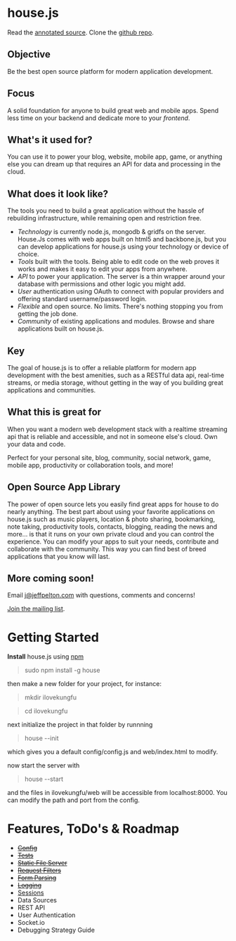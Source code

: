 house.js
========
Read the [annotated source](http://comster.github.com/house/docs/lib/house/house.js.html).  Clone the [github repo](https://github.com/comster/house).

Objective
---------
Be the best open source platform for modern application development.

Focus
-----
A solid foundation for anyone to build great web and mobile apps.  Spend less time on your backend and dedicate more to your *frontend*.

What's it used for?
-------------------
You can use it to power your blog, website, mobile app, game, or anything else you can dream up that requires an API for data and processing in the cloud.

What does it look like?
-----------------------
The tools you need to build a great application without the hassle of rebuilding infrastructure, while remaining open and restriction free.

 - *Technology* is currently node.js, mongodb & gridfs on the server.  House.Js comes with web apps built on html5 and backbone.js, but you can develop applications for house.js using your technology or device of choice.
 - *Tools* built with the tools.  Being able to edit code on the web proves it works and makes it easy to edit your apps from anywhere.
 - *API* to power your application.  The server is a thin wrapper around your database with permissions and other logic you might add.
 - *User* authentication using OAuth to connect with popular providers and offering standard username/password login.
 - *Flexible* and open source.  No limits.  There's nothing stopping you from getting the job done.
 - *Community* of existing applications and modules.  Browse and share applications built on house.js.

Key
----
The goal of house.js is to offer a reliable platform for modern app development with the best amenities, such as a RESTful data api, real-time streams, or media storage, without getting in the way of you building great applications and communities.

What this is great for
----------------------
When you want a modern web development stack with a realtime streaming api that is reliable and accessible, and not in someone else's cloud.  Own your data and code.

Perfect for your personal site, blog, community, social network, game, mobile app, productivity or collaboration tools, and more!

Open Source App Library
-----------------------
The power of open source lets you easily find great apps for house to do nearly anything.  The best part about using your favorite applications on house.js such as music players, location & photo sharing, bookmarking, note taking, productivity tools, contacts, blogging, reading the news and more...  is that it runs on your own private cloud and you can control the experience.  You can modify your apps to suit your needs, contribute and collaborate with the community.  This way you can find best of breed applications that you know will last.

More coming soon!
-----------------
Email j@jeffpelton.com with questions, comments and concerns!

[Join the mailing list](https://groups.google.com/forum/?fromgroups#!forum/housejs).


Getting Started
===========

**Install** house.js using [npm](http://npmjs.org/)

 > sudo npm install -g house

then make a new folder for your project, for instance:

 > mkdir ilovekungfu

 > cd ilovekungfu

next initialize the project in that folder by runnning

 > house --init

which gives you a default config/config.js and web/index.html to modify.

now start the server with

 > house --start

and the files in ilovekungfu/web will be accessible from localhost:8000.  You can modify the path and port from the config.


Features, ToDo's & Roadmap
==========================

 - <del>[Config](http://comster.github.com/house/docs/lib/house/house.js.html#section-2)</del>
 - <del>[Tests](https://github.com/comster/house/tree/master/test)</del>
 - <del>[Static File Server](http://comster.github.com/house/docs/lib/house/filters/static/paper/index.js.html)</del>
 - <del>[Request Filters](http://comster.github.com/house/docs/lib/house/filters/index.js.html)</del>
 - <del>[Form Parsing](http://comster.github.com/house/docs/lib/house/filters/parser/formidable/index.js.html)</del>
 - <del>[Logging](http://comster.github.com/house/docs/lib/house/logger.js.html)</del>
 - [Sessions](http://comster.github.com/house/docs/lib/house/filters/session/houseGuest/index.js.html)
 - Data Sources
 - REST API
 - User Authentication
 - Socket.io
 - Debugging Strategy Guide
